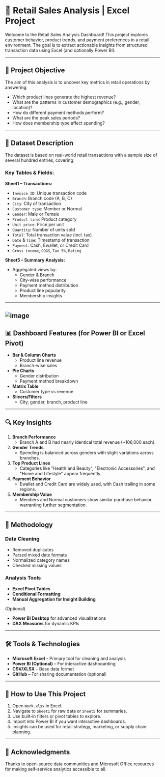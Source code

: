 
# 🛒 Retail Sales Analysis | Excel Project

Welcome to the Retail Sales Analysis Dashboard! This project explores customer behavior, product trends, and payment preferences in a retail environment. The goal is to extract actionable insights from structured transaction data using Excel (and optionally Power BI).

---

## 🎯 Project Objective

The aim of this analysis is to uncover key metrics in retail operations by answering:

- Which product lines generate the highest revenue?
- What are the patterns in customer demographics (e.g., gender, location)?
- How do different payment methods perform?
- What are the peak sales periods?
- How does membership type affect spending?

---

## 🧾 Dataset Description

The dataset is based on real-world retail transactions with a sample size of several hundred entries, covering:

### Key Tables & Fields:

**Sheet1 – Transactions:**
- `Invoice ID`: Unique transaction code
- `Branch`: Branch code (A, B, C)
- `City`: City of transaction
- `Customer type`: Member or Normal
- `Gender`: Male or Female
- `Product line`: Product category
- `Unit price`: Price per unit
- `Quantity`: Number of units sold
- `Total`: Total transaction value (incl. tax)
- `Date` & `Time`: Timestamp of transaction
- `Payment`: Cash, Ewallet, or Credit Card
- `Gross income`, `COGS`, `Tax 5%`, `Rating`

**Sheet5 – Summary Analysis:**
- Aggregated views by:
  - Gender & Branch
  - City-wise performance
  - Payment method distribution
  - Product line popularity
  - Membership insights

---
![image](https://github.com/user-attachments/assets/d06f33cb-a446-487e-ab99-7f1e761a1aea)
---

## 📊 Dashboard Features (for Power BI or Excel Pivot)

- **Bar & Column Charts**
  - Product line revenue
  - Branch-wise sales
- **Pie Charts**
  - Gender distribution
  - Payment method breakdown
- **Matrix Table**
  - Customer type vs revenue
- **Slicers/Filters**
  - City, gender, branch, product line

---

## 🔍 Key Insights

1. **Branch Performance**
   - Branch A and B had nearly identical total revenue (~106,000 each).
2. **Gender Trends**
   - Spending is balanced across genders with slight variations across branches.
3. **Top Product Lines**
   - Categories like "Health and Beauty", "Electronic Accessories", and "Home and Lifestyle" appear frequently.
4. **Payment Behavior**
   - Ewallet and Credit Card are widely used, with Cash trailing in some regions.
5. **Membership Value**
   - Members and Normal customers show similar purchase behavior, warranting further segmentation.

---

## 🧠 Methodology

### Data Cleaning
- Removed duplicates
- Parsed mixed date formats
- Normalized category names
- Checked missing values

### Analysis Tools
- **Excel Pivot Tables**
- **Conditional Formatting**
- **Manual Aggregation for Insight Building**

(Optional)
- **Power BI Desktop** for advanced visualizations
- **DAX Measures** for dynamic KPIs

---

## 🛠 Tools & Technologies

- **Microsoft Excel** – Primary tool for cleaning and analysis
- **Power BI (Optional)** – For interactive dashboarding
- **CSV/XLSX** – Base data format
- **GitHub** – For sharing documentation (optional)

---

## 🚀 How to Use This Project

1. Open `Work.xlsx` in Excel.
2. Navigate to `Sheet1` for raw data or `Sheet5` for summaries.
3. Use built-in filters or pivot tables to explore.
4. Import into Power BI if you want interactive dashboards.
5. Insights can be used for retail strategy, marketing, or supply chain planning.

---

## 🙏 Acknowledgments

Thanks to open-source data communities and Microsoft Office resources for making self-service analytics accessible to all.

